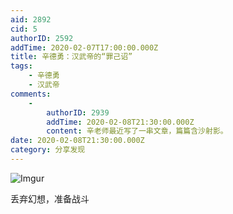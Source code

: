 ```yaml
---
aid: 2892
cid: 5
authorID: 2592
addTime: 2020-02-07T17:00:00.000Z
title: 辛德勇：汉武帝的“罪己诏”
tags:
    - 辛德勇
    - 汉武帝
comments:
    -
        authorID: 2939
        addTime: 2020-02-08T21:30:00.000Z
        content: 辛老师最近写了一串文章，篇篇含沙射影。
date: 2020-02-08T21:30:00.000Z
category: 分享发现
---
```


![Imgur](https://i.imgur.com/PlYqs5g.jpg)

丢弃幻想，准备战斗
